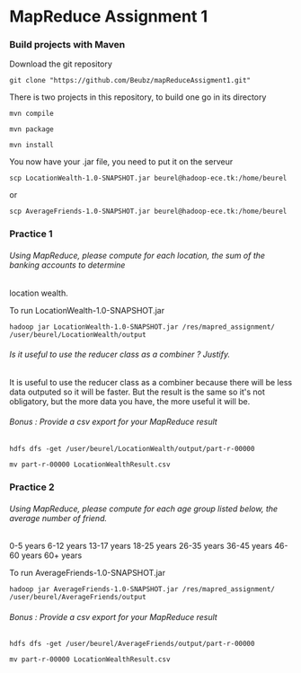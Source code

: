 # MapReduce Assignment 1

### Build projects with Maven

Download the git repository  

```
git clone "https://github.com/Beubz/mapReduceAssigment1.git"
```

There is two projects in this repository, to build one go in its directory 

```
mvn compile

mvn package

mvn install
```
You now have your .jar file, you need to put it on the serveur


```
scp LocationWealth-1.0-SNAPSHOT.jar beurel@hadoop-ece.tk:/home/beurel
```
or

```
scp AverageFriends-1.0-SNAPSHOT.jar beurel@hadoop-ece.tk:/home/beurel
```

### Practice 1

###### Using MapReduce, please compute for each location, the sum of the banking accounts to determine
location wealth.


To run LocationWealth-1.0-SNAPSHOT.jar

```
hadoop jar LocationWealth-1.0-SNAPSHOT.jar /res/mapred_assignment/ /user/beurel/LocationWealth/output
```

###### Is it useful to use the reducer class as a combiner ? Justify.

It is useful to use the reducer class as a combiner because there will be less data outputed so it will be faster. But the result is the same so it's not obligatory, but the more data you have, the more useful it will be.

###### Bonus : Provide a csv export for your MapReduce result

```
hdfs dfs -get /user/beurel/LocationWealth/output/part-r-00000

mv part-r-00000 LocationWealthResult.csv
```


### Practice 2

###### Using MapReduce, please compute for each age group listed below, the average number of friend.

0-5 years
6-12 years
13-17 years
18-25 years
26-35 years
36-45 years
46-60 years
60+ years


To run AverageFriends-1.0-SNAPSHOT.jar

```
hadoop jar AverageFriends-1.0-SNAPSHOT.jar /res/mapred_assignment/ /user/beurel/AverageFriends/output
```

###### Bonus : Provide a csv export for your MapReduce result

```
hdfs dfs -get /user/beurel/AverageFriends/output/part-r-00000

mv part-r-00000 LocationWealthResult.csv
```